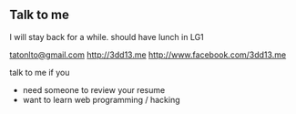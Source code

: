 Talk to me
---------

I will stay back for a while. should have lunch in LG1

tatonlto@gmail.com
http://3dd13.me
http://www.facebook.com/3dd13.me

talk to me if you 
* need someone to review your resume
* want to learn web programming / hacking